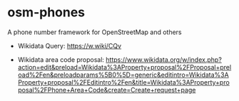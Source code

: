 # osm-phones
A phone number framework for OpenStreetMap and others

- Wikidata Query: https://w.wiki/CQv

- Wikidata area code proposal: https://www.wikidata.org/w/index.php?action=edit&preload=Wikidata%3AProperty+proposal%2FProposal+preload%2Fen&preloadparams%5B0%5D=generic&editintro=Wikidata%3AProperty+proposal%2FEditintro%2Fen&title=Wikidata%3AProperty+proposal%2FPhone+Area+Code&create=Create+request+page
